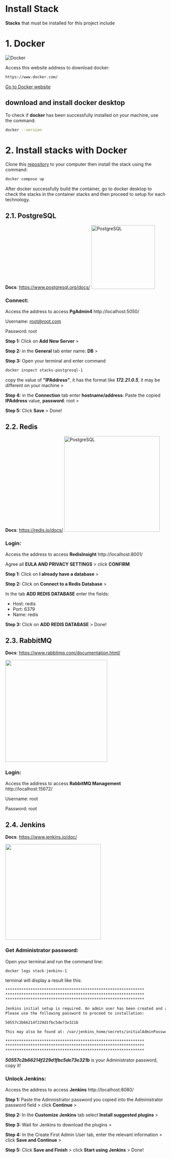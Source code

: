 # Install Stack

**Stacks** that must be installed for this project include


# 1. Docker

![Docker](https://d1.awsstatic.com/acs/characters/Logos/Docker-Logo_Horizontel_279x131.b8a5c41e56b77706656d61080f6a0217a3ba356d.png)

Access this website address to download docker:
```sh
https://www.docker.com/
```
[Go to Docker website](https://www.docker.com/)
## download and install docker desktop
To check if **docker** has been successfully installed on your machine, use the command:
```sh
docker --version
```
# 2. Install stacks with Docker
Clone this [repository](https://github.com/extraforum/setup-stack) to your computer then install the stack using the command:
```sh
docker compose up
```
After docker successfully build the container, go to docker desktop to check the stacks in the container stacks and then proceed to setup for each technology.
## 2.1. PostgreSQL
**Docs**: https://www.postgresql.org/docs/
<img src="https://images.g2crowd.com/uploads/product/image/large_detail/large_detail_251be2af3ae607c45c14e816eaa1cf41/postgresql.png" alt="PostgreSQL" width="200"/>

### Connect:
Access the address to access **PgAdmin4** http://localhost:5050/ 

Username: root@root.com

Password: root

**Step 1:** Click on  **Add New Server** >

**Step 2:** in the **General** tab enter name: **DB** >

**Step 3:** Open your terminal and enter command
```sh
docker inspect stacks-postgresql-1
```
copy the value of **"IPAddress"**, it has the format like ***172.21.0.5***, it may be different on your machine >

**Step 4:** in the **Connection** tab enter **hostname/address**: Paste the copied **IPAddress** value, **password**: root >

**Step 5:** Click **Save** > Done!
## 2.2. Redis
**Docs**: https://redis.io/docs/
<img src="https://topdev.vn/blog/wp-content/uploads/2019/05/Redis-1.png" alt="PostgreSQL" width="300"/>
### Login:
Access the address to access **RedisInsight**  http://localhost:8001/

Agree all **EULA AND PRIVACY SETTINGS** > click **CONFIRM**

**Step 1:** Click on  **I already have a database** >

**Step 2:** Click on  **Connect to a Redis Database** > 

In the tab **ADD REDIS DATABASE** enter the fields:
* Host: redis
* Port: 6379
* Name: redis

**Step 3:** Click on  **ADD REDIS DATABASE** > Done!
## 2.3. RabbitMQ
**Docs**: https://www.rabbitmq.com/documentation.html/

<img src="https://upload.wikimedia.org/wikipedia/commons/thumb/7/71/RabbitMQ_logo.svg/2560px-RabbitMQ_logo.svg.png" width="320"/>

### Login:
Access the address to access **RabbitMQ Management**  http://localhost:15672/

Username: root

Password: root
## 2.4. Jenkins
**Docs**: https://www.jenkins.io/doc/

<img src="https://tel4vn.edu.vn/uploads/2020/07/jenkins_logo.png" width="300"/>

### Get Administrator password:
Open your terminal and run the command line:
```sh
docker logs stack-jenkins-1
```
terminal will display a result like this:
```sh
*************************************************************
*************************************************************
*************************************************************

Jenkins initial setup is required. An admin user has been created and a password generated.
Please use the following password to proceed to installation:

50557c2b66214f229d1fbc5de73e321b

This may also be found at: /var/jenkins_home/secrets/initialAdminPassword

*************************************************************
*************************************************************
*************************************************************
```
***50557c2b66214f229d1fbc5de73e321b*** is your Administrator password, copy it!

### Unlock Jenkins:
Access the address to access **Jenkins**  http://localhost:8080/

**Step 1:** Paste the Administrator password you copied into the Administrator password field > click **Continue** >

**Step 2:** In the **Customize Jenkins** tab select **Install suggested plugins** > 

**Step 3:** Wait for Jenkins to download the plugins > 

**Step 4:** In the Create First Admin User tab, enter the relevant information > click **Save and Continue** >

**Step 5:** Click **Save and Finish** > click **Start using Jenkins** > Done!
